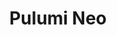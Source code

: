 ---
title: "Pulumi Neo"
layout: neo
aliases: ["/neo"]

meta_title: "Pulumi Neo"
meta_desc: "You're Invited: Meet Neo, Your Newest Platform Engineer"
meta_image: /images/product/neo-meta.png

overview:
  title: AI-Powered Platform Engineering

why_neo:
  title: Why Pulumi Neo?
  description: Pulumi Neo is an AI agent that automates infrastructure tasks. Using Neo, platform engineering teams can accelerate delivery with an AI that understands the cloud and your unique context, while maintaining full governance and control with built-in guardrails and human-in-the-loop approvals.
  benefits:
    - title: Infrastructure Velocity
      description: Handle complex operations in minutes, not hours, with natural language delegation and enterprise-grade automation.
      icon: rocketship
      color: salmon
    - title: Governance First
      description: Every job is automatically aligned with your existing policies, approval workflows, and compliance requirements.
      icon: security
      color: blue
    - title: Expert-Level Intelligence
      description: Built on 8+ years of infrastructure intelligence with deep understanding of dependencies, constraints, and multi-cloud operations.
      icon: abstract-shapes
      color: yellow
    - title: Full Lifecycle Management
      description: "\"Our goal has always been to minimize the time it takes an engineer to go from an idea to an experiment in production. We're excited to see Pulumi pushing automation further.\" — Jk Jensen, Team Lead at Mysten Labs"
      icon: cycle
      color: fuchsia
    - title: Seamless Integration
      description: Works within your familiar Pulumi development experience with graduated autonomy as you build confidence.
      icon: team
      color: violet

demo_video:
    title: Unveiling Neo – Your Newest Platform Engineer
    subtitle: Breaking news from Pulumi – platform engineering is about to change.
    videoID: 9GB9M2l1OgY

building_blocks:
  title: "What is Pulumi Neo?"
  items:
    - header: Scale Infrastructure Operations Through Intelligent Automation
      subheader: "Neo amplifies your platform engineering expertise:"
      body:
        - "**Natural Language Interface**:  Delegate complex tasks in plain English - \"Neo, upgrade all Kubernetes clusters to latest stable version.\""
        - "**Templates**: Deep knowledge of your infrastructure context, dependencies, and organizational policies."
        - "**Policy Remediation**: Automatically resolve compliance violations while maintaining comprehensive audit trails."
        - "**Infrastructure Onboarding**:  Transfer team knowledge through guided automation workflows."
        - "**Enterprise Governance**: 100% policy compliance with approval workflows and operational transparency."
      graphic: /images/product/pulumi-neo-tasks.png

learn:
    title: Get Started
    items:
        - title: Stop Being the Infrastructure Bottleneck
          description: Pulumi Neo is purpose-built infrastructure intelligence that multiplies your team's capacity without sacrificing governance. Transform operational bottlenecks into strategic advantages with AI that understands your environment.
          buttons:
            - link: https://www.youtube.com/watch?v=9GB9M2l1OgY
              type: primary
              action: Meet Neo
        - title: Learn More
          description: Discover how Neo transforms platform engineering operations
          buttons:
            - link: /docs/iac/neo/
              type: secondary
              action: Neo Documentation
---